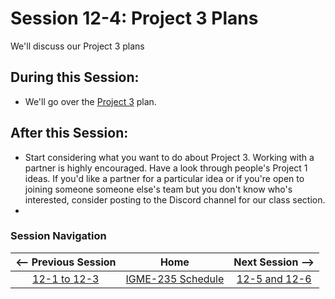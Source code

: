 # Session 12-4: Project 3 Plans 

We'll discuss our Project 3 plans 

## During this Session:
- We'll go over the [Project 3](https://github.com/dccircuit/IGME-235-Fall-2019/blob/master/projects/project-3.md) plan.

## After this Session:

- Start considering what you want to do about Project 3.  Working with a partner is highly encouraged.  Have a look through people's Project 1 ideas.  If you'd like a partner for a particular idea or if you're open to joining someone someone else's team but you don't know who's interested, consider posting to the Discord channel for our class section.
- 

### Session Navigation

| <-- Previous Session |               Home                  | Next Session --> |
|:--------------------:|:-----------------------------------:|:----------------:|
|  [12-1 to 12-3](12-1.md)       | [IGME-235 Schedule](../schedule.md) |   [12-5 and 12-6](12-5.md)  |
